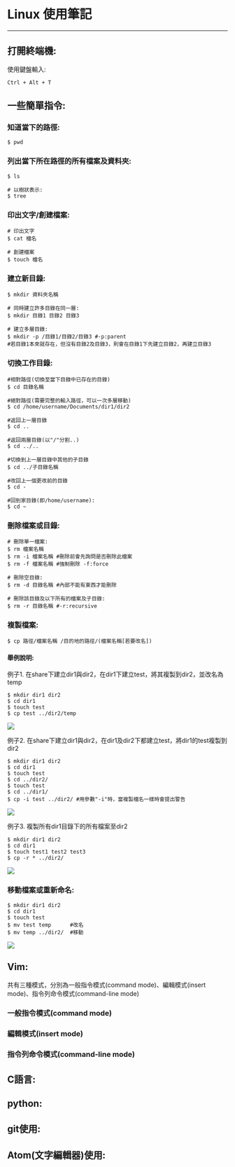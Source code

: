 # Linux 使用筆記
---
## 打開終端機:
使用鍵盤輸入:   

    Ctrl + Alt + T
    
## 一些簡單指令:
 
### 知道當下的路徑:
```bash=
$ pwd 
```

### 列出當下所在路徑的所有檔案及資料夾:
```bash=
$ ls

# 以樹狀表示:
$ tree
```

### 印出文字/創建檔案:
```bash=
# 印出文字
$ cat 檔名

# 創建檔案
$ touch 檔名
```

### 建立新目錄:
```bash=
$ mkdir 資料夾名稱

# 同時建立許多目錄在同一層:
$ mkdir 目錄1 目錄2 目錄3

# 建立多層目錄:
$ mkdir -p /目錄1/目錄2/目錄3 #-p:parent
#若目錄1本來就存在，但沒有目錄2及目錄3，則會在目錄1下先建立目錄2，再建立目錄3
```
### 切換工作目錄:
```bash=
#相對路徑(切換至當下目錄中已存在的目錄)
$ cd 目錄名稱

#絕對路徑(需要完整的輸入路徑，可以一次多層移動)
$ cd /home/username/Documents/dir1/dir2

#返回上一層目錄
$ cd ..

#返回兩層目錄(以"/"分割..)
$ cd ../..

#切換到上一層目錄中其他的子目錄
$ cd ../子目錄名稱

#改回上一個更改前的目錄
$ cd -

#回到家目錄(即/home/username):
$ cd ~
```

### 刪除檔案或目錄:
```bash=
# 刪除單一檔案:
$ rm 檔案名稱
$ rm -i 檔案名稱 #刪除前會先詢問是否刪除此檔案
$ rm -f 檔案名稱 #強制刪除 -f:force

# 刪除空目錄:
$ rm -d 目錄名稱 #內部不能有東西才能刪除

# 刪除該目錄及以下所有的檔案及子目錄:
$ rm -r 目錄名稱 #-r:recursive
```

### 複製檔案:
```bash=
$ cp 路徑/檔案名稱 /目的地的路徑/(檔案名稱[若要改名])
```
#### 舉例說明:
例子1. 在share下建立dir1與dir2，在dir1下建立test，將其複製到dir2，並改名為temp
```bash=
$ mkdir dir1 dir2
$ cd dir1
$ touch test
$ cp test ../dir2/temp
```
![](https://i.imgur.com/qK87OKb.png)


例子2. 在share下建立dir1與dir2，在dir1及dir2下都建立test，將dir1的test複製到dir2
```bash=
$ mkdir dir1 dir2
$ cd dir1
$ touch test
$ cd ../dir2/
$ touch test
$ cd ../dir1/
$ cp -i test ../dir2/ #用參數"-i"時，當複製檔名一樣時會提出警告
```
![](https://i.imgur.com/khFjtGx.png)

例子3. 複製所有dir1目錄下的所有檔案至dir2
```bash=
$ mkdir dir1 dir2
$ cd dir1
$ touch test1 test2 test3
$ cp -r * ../dir2/
```
![](https://i.imgur.com/6HArF53.png)


### 移動檔案或重新命名:
```bash=
$ mkdir dir1 dir2
$ cd dir1
$ touch test
$ mv test temp      #改名
$ mv temp ../dir2/  #移動
```
![](https://i.imgur.com/3HMgHSq.png)


## Vim:
共有三種模式，分別為一般指令模式(command mode)、編輯模式(insert mode)、指令列命令模式(command-line mode)
### 一般指令模式(command mode)

### 編輯模式(insert mode)

### 指令列命令模式(command-line mode)

## C語言:

## python:

## git使用:

## Atom(文字編輯器)使用: